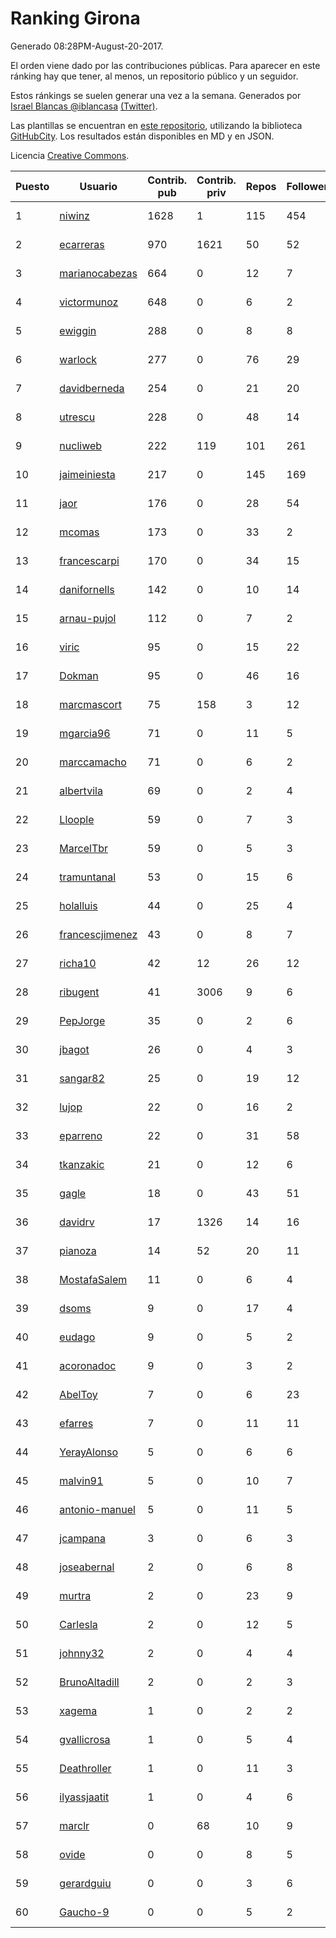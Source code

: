 # Ranking Girona

Generado 08:28PM-August-20-2017.

El orden viene dado por las contribuciones públicas. Para aparecer en este ránking hay que tener, al menos, un repositorio público y un seguidor.

Estos ránkings se suelen generar una vez a la semana. Generados por [Israel Blancas @iblancasa](https://github.com/iblancasa/) [(Twitter)](https://twitter.com/iblancasa).

Las plantillas se encuentran en [este repositorio](https://github.com/iblancasa/GH-Spanish-Ranking), utilizando la biblioteca [GitHubCity](https://github.com/iblancasa/GitHubCity). Los resultados están disponibles en MD y en JSON.

Licencia [Creative Commons](https://creativecommons.org/licenses/by/4.0/).

| Puesto   |  Usuario  | Contrib. pub | Contrib. priv |Repos| Followers | Desde |  Avatar  |
|----------|-----------|--------------|---------------|-----|-----------|-------|----------|
|1|[niwinz](https://github.com/niwinz)|1628|1|115|454|2011-06-11|![niwinz](https://avatars3.githubusercontent.com/u/843689)|
|2|[ecarreras](https://github.com/ecarreras)|970|1621|50|52|2010-06-02|![ecarreras](https://avatars0.githubusercontent.com/u/294235)|
|3|[marianocabezas](https://github.com/marianocabezas)|664|0|12|7|2016-05-10|![marianocabezas](https://avatars3.githubusercontent.com/u/19290459)|
|4|[victormunoz](https://github.com/victormunoz)|648|0|6|2|2015-05-06|![victormunoz](https://avatars0.githubusercontent.com/u/12271074)|
|5|[ewiggin](https://github.com/ewiggin)|288|0|8|8|2011-03-08|![ewiggin](https://avatars2.githubusercontent.com/u/657517)|
|6|[warlock](https://github.com/warlock)|277|0|76|29|2010-02-03|![warlock](https://avatars1.githubusercontent.com/u/194981)|
|7|[davidberneda](https://github.com/davidberneda)|254|0|21|20|2012-04-12|![davidberneda](https://avatars3.githubusercontent.com/u/1636163)|
|8|[utrescu](https://github.com/utrescu)|228|0|48|14|2012-07-20|![utrescu](https://avatars3.githubusercontent.com/u/2011002)|
|9|[nucliweb](https://github.com/nucliweb)|222|119|101|261|2012-01-05|![nucliweb](https://avatars2.githubusercontent.com/u/1307927)|
|10|[jaimeiniesta](https://github.com/jaimeiniesta)|217|0|145|169|2008-03-09|![jaimeiniesta](https://avatars1.githubusercontent.com/u/2629)|
|11|[jaor](https://github.com/jaor)|176|0|28|54|2009-05-04|![jaor](https://avatars0.githubusercontent.com/u/80719)|
|12|[mcomas](https://github.com/mcomas)|173|0|33|2|2013-05-15|![mcomas](https://avatars0.githubusercontent.com/u/4439719)|
|13|[francescarpi](https://github.com/francescarpi)|170|0|34|15|2010-05-26|![francescarpi](https://avatars1.githubusercontent.com/u/287872)|
|14|[danifornells](https://github.com/danifornells)|142|0|10|14|2012-12-03|![danifornells](https://avatars0.githubusercontent.com/u/2950939)|
|15|[arnau-pujol](https://github.com/arnau-pujol)|112|0|7|2|2016-08-28|![arnau-pujol](https://avatars0.githubusercontent.com/u/21292745)|
|16|[viric](https://github.com/viric)|95|0|15|22|2009-03-24|![viric](https://avatars2.githubusercontent.com/u/66664)|
|17|[Dokman](https://github.com/Dokman)|95|0|46|16|2012-09-06|![Dokman](https://avatars2.githubusercontent.com/u/2290904)|
|18|[marcmascort](https://github.com/marcmascort)|75|158|3|12|2013-02-14|![marcmascort](https://avatars1.githubusercontent.com/u/3595718)|
|19|[mgarcia96](https://github.com/mgarcia96)|71|0|11|5|2014-02-01|![mgarcia96](https://avatars2.githubusercontent.com/u/6561770)|
|20|[marccamacho](https://github.com/marccamacho)|71|0|6|2|2014-04-24|![marccamacho](https://avatars2.githubusercontent.com/u/7396184)|
|21|[albertvila](https://github.com/albertvila)|69|0|2|4|2011-03-24|![albertvila](https://avatars3.githubusercontent.com/u/688206)|
|22|[Lloople](https://github.com/Lloople)|59|0|7|3|2013-10-11|![Lloople](https://avatars1.githubusercontent.com/u/5665466)|
|23|[MarcelTbr](https://github.com/MarcelTbr)|59|0|5|3|2016-11-18|![MarcelTbr](https://avatars0.githubusercontent.com/u/23552041)|
|24|[tramuntanal](https://github.com/tramuntanal)|53|0|15|6|2010-02-08|![tramuntanal](https://avatars3.githubusercontent.com/u/199462)|
|25|[holalluis](https://github.com/holalluis)|44|0|25|4|2011-09-27|![holalluis](https://avatars2.githubusercontent.com/u/1082644)|
|26|[francescjimenez](https://github.com/francescjimenez)|43|0|8|7|2012-05-30|![francescjimenez](https://avatars3.githubusercontent.com/u/1791741)|
|27|[richa10](https://github.com/richa10)|42|12|26|12|2014-12-06|![richa10](https://avatars0.githubusercontent.com/u/10096428)|
|28|[ribugent](https://github.com/ribugent)|41|3006|9|6|2011-11-08|![ribugent](https://avatars2.githubusercontent.com/u/1180455)|
|29|[PepJorge](https://github.com/PepJorge)|35|0|2|6|2013-03-08|![PepJorge](https://avatars2.githubusercontent.com/u/3807514)|
|30|[jbagot](https://github.com/jbagot)|26|0|4|3|2015-03-28|![jbagot](https://avatars0.githubusercontent.com/u/11691527)|
|31|[sangar82](https://github.com/sangar82)|25|0|19|12|2010-12-15|![sangar82](https://avatars2.githubusercontent.com/u/524030)|
|32|[lujop](https://github.com/lujop)|22|0|16|2|2011-07-16|![lujop](https://avatars2.githubusercontent.com/u/920260)|
|33|[eparreno](https://github.com/eparreno)|22|0|31|58|2008-03-13|![eparreno](https://avatars2.githubusercontent.com/u/3028)|
|34|[tkanzakic](https://github.com/tkanzakic)|21|0|12|6|2011-06-29|![tkanzakic](https://avatars3.githubusercontent.com/u/884028)|
|35|[gagle](https://github.com/gagle)|18|0|43|51|2012-02-17|![gagle](https://avatars3.githubusercontent.com/u/1446052)|
|36|[davidrv](https://github.com/davidrv)|17|1326|14|16|2009-03-09|![davidrv](https://avatars1.githubusercontent.com/u/61644)|
|37|[pianoza](https://github.com/pianoza)|14|52|20|11|2013-02-28|![pianoza](https://avatars0.githubusercontent.com/u/3731130)|
|38|[MostafaSalem](https://github.com/MostafaSalem)|11|0|6|4|2016-05-03|![MostafaSalem](https://avatars2.githubusercontent.com/u/19169958)|
|39|[dsoms](https://github.com/dsoms)|9|0|17|4|2011-07-13|![dsoms](https://avatars0.githubusercontent.com/u/912243)|
|40|[eudago](https://github.com/eudago)|9|0|5|2|2011-05-25|![eudago](https://avatars1.githubusercontent.com/u/809916)|
|41|[acoronadoc](https://github.com/acoronadoc)|9|0|3|2|2011-06-01|![acoronadoc](https://avatars1.githubusercontent.com/u/822481)|
|42|[AbelToy](https://github.com/AbelToy)|7|0|6|23|2009-10-31|![AbelToy](https://avatars1.githubusercontent.com/u/147130)|
|43|[efarres](https://github.com/efarres)|7|0|11|11|2014-03-04|![efarres](https://avatars3.githubusercontent.com/u/6848360)|
|44|[YerayAlonso](https://github.com/YerayAlonso)|5|0|6|6|2012-05-29|![YerayAlonso](https://avatars1.githubusercontent.com/u/1788228)|
|45|[malvin91](https://github.com/malvin91)|5|0|10|7|2014-02-27|![malvin91](https://avatars1.githubusercontent.com/u/6801363)|
|46|[antonio-manuel](https://github.com/antonio-manuel)|5|0|11|5|2015-04-09|![antonio-manuel](https://avatars3.githubusercontent.com/u/11867984)|
|47|[jcampana](https://github.com/jcampana)|3|0|6|3|2012-07-16|![jcampana](https://avatars0.githubusercontent.com/u/1982571)|
|48|[joseabernal](https://github.com/joseabernal)|2|0|6|8|2011-11-23|![joseabernal](https://avatars1.githubusercontent.com/u/1215598)|
|49|[murtra](https://github.com/murtra)|2|0|23|9|2012-06-05|![murtra](https://avatars0.githubusercontent.com/u/1818725)|
|50|[Carlesla](https://github.com/Carlesla)|2|0|12|5|2012-06-18|![Carlesla](https://avatars3.githubusercontent.com/u/1863714)|
|51|[johnny32](https://github.com/johnny32)|2|0|4|4|2013-03-20|![johnny32](https://avatars1.githubusercontent.com/u/3924718)|
|52|[BrunoAltadill](https://github.com/BrunoAltadill)|2|0|2|3|2015-12-29|![BrunoAltadill](https://avatars0.githubusercontent.com/u/16470099)|
|53|[xagema](https://github.com/xagema)|1|0|2|2|2012-05-23|![xagema](https://avatars1.githubusercontent.com/u/1770166)|
|54|[gvallicrosa](https://github.com/gvallicrosa)|1|0|5|4|2012-09-13|![gvallicrosa](https://avatars3.githubusercontent.com/u/2340232)|
|55|[Deathroller](https://github.com/Deathroller)|1|0|11|3|2014-06-18|![Deathroller](https://avatars0.githubusercontent.com/u/7921596)|
|56|[ilyassjaatit](https://github.com/ilyassjaatit)|1|0|4|6|2013-12-06|![ilyassjaatit](https://avatars3.githubusercontent.com/u/6122534)|
|57|[marclr](https://github.com/marclr)|0|68|10|9|2013-02-04|![marclr](https://avatars3.githubusercontent.com/u/3474291)|
|58|[ovide](https://github.com/ovide)|0|0|8|5|2013-02-01|![ovide](https://avatars0.githubusercontent.com/u/3451025)|
|59|[gerardguiu](https://github.com/gerardguiu)|0|0|3|6|2013-10-14|![gerardguiu](https://avatars1.githubusercontent.com/u/5679102)|
|60|[Gaucho-9](https://github.com/Gaucho-9)|0|0|5|2|2014-01-27|![Gaucho-9](https://avatars0.githubusercontent.com/u/6517150)|
